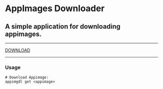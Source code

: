 # AppImages Downloader

## A simple application for downloading appimages.

---

[DOWNLOAD](https://github.com/hawier-dev/appimages-dl/releases/latest)

---

### Usage

```
# Download Appimage:
appimgdl get <appimage>
```
